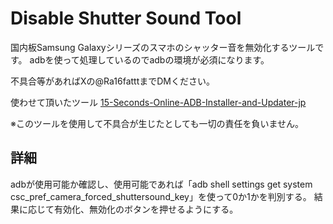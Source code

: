 # Disable Shutter Sound Tool
国内板Samsung Galaxyシリーズのスマホのシャッター音を無効化するツールです。 adbを使って処理しているのでadbの環境が必須になります。

不具合等があればXの@Ra16fatttまでDMください。

使わせて頂いたツール [15-Seconds-Online-ADB-Installer-and-Updater-jp](https://github.com/reindex-ot/15-Seconds-Online-ADB-Installer-and-Updater-jp)

※このツールを使用して不具合が生じたとしても一切の責任を負いません。

## 詳細
adbが使用可能か確認し、使用可能であれば「adb shell settings get system csc_pref_camera_forced_shuttersound_key」を使って0か1かを判別する。
結果に応じて有効化、無効化のボタンを押せるようにする。
